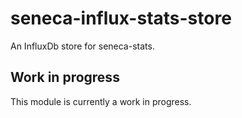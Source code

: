 # seneca-influx-stats-store

An InfluxDb store for seneca-stats.

## Work in progress
This module is currently a work in progress.
